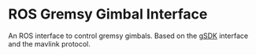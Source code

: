# ROS Gremsy Gimbal Interface
An ROS interface to control gremsy gimbals. Based on the [gSDK](https://github.com/gChuNguyen/gSDK_Linux) interface and the mavlink protocol.
